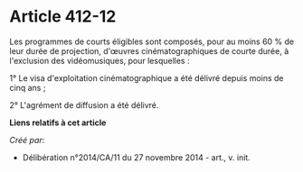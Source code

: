 # Article 412-12

Les programmes de courts éligibles sont composés, pour au moins 60 % de leur durée de projection, d'œuvres cinématographiques
de courte durée, à l'exclusion des vidéomusiques, pour lesquelles : 

1° Le visa d'exploitation cinématographique a été délivré depuis moins de cinq ans ; 

2° L'agrément de diffusion a été délivré.

**Liens relatifs à cet article**

_Créé par_:

  - Délibération n°2014/CA/11 du 27 novembre 2014 - art., v. init.
